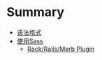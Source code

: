 # Summary

* [语法格式](README.md)
* [使用Sass](chapter1.md)
  * [Rack/Rails/Merb Plugin](chapter1/rackrailsmerb-plugin.md)

